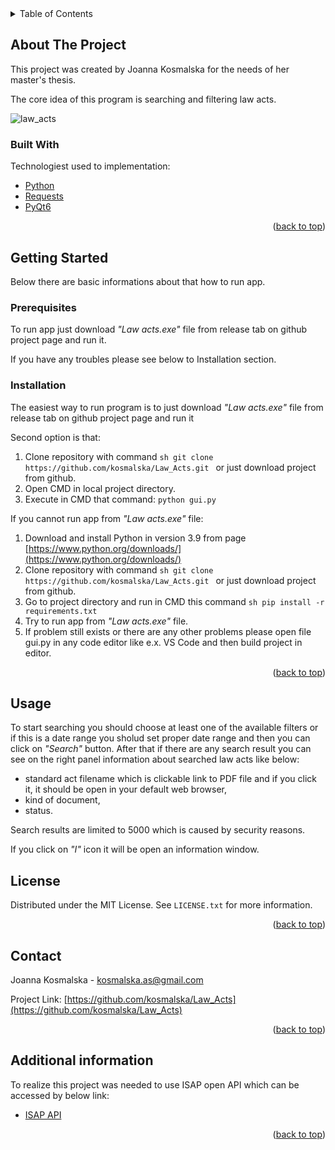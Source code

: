 <div id="top"></div>
<!-- TABLE OF CONTENTS -->
<details>
  <summary>Table of Contents</summary>
  <ol>
    <li>
      <a href="#about-the-project">About The Project</a>
      <ul>
        <li><a href="#built-with">Built With</a></li>
      </ul>
    </li>
    <li>
      <a href="#getting-started">Getting Started</a>
      <ul>
        <li><a href="#prerequisites">Prerequisites</a></li>
        <li><a href="#installation">Installation</a></li>
      </ul>
    </li>
    <li><a href="#usage">Usage</a></li>
    <li><a href="#license">License</a></li>
    <li><a href="#contact">Contact</a></li>
    <li><a href="#additional information">Additional information</a></li>
  </ol>
</details>


<!-- ABOUT THE PROJECT -->
## About The Project

This project was created by Joanna Kosmalska for the needs of her master's thesis. 

The core idea of this program is searching and filtering law acts.

![law_acts](https://user-images.githubusercontent.com/94289267/147791807-20342190-0b92-4503-b73a-75be809e3195.PNG)

### Built With

Technologiest used to implementation:

* [Python](https://www.python.org/downloads/)
* [Requests](https://docs.python-requests.org/en/latest/)
* [PyQt6](https://pypi.org/project/PyQt6/)

<p align="right">(<a href="#top">back to top</a>)</p>

<!-- GETTING STARTED -->
## Getting Started

Below there are basic informations about that how to run app.

### Prerequisites

To run app just download _"Law acts.exe"_ file from release tab on github project page and run it.

If you have any troubles please see below to Installation section.

### Installation

The easiest way to run program is to just download _"Law acts.exe"_ file from release tab on github project page and run it

Second option is that:
1. Clone repository with command ```sh git clone https://github.com/kosmalska/Law_Acts.git ``` or just download project from github.
2. Open CMD in local project directory.
3. Execute in CMD that command: ```python gui.py```

If you cannot run app from _"Law acts.exe"_ file:
1. Download and install Python in version 3.9 from page [https://www.python.org/downloads/](https://www.python.org/downloads/)
2. Clone repository with command ```sh git clone https://github.com/kosmalska/Law_Acts.git ``` or just download project from github.
3. Go to project directory and run in CMD this command ```sh pip install -r requirements.txt```
4. Try to run app from _"Law acts.exe"_ file.
5. If problem still exists or there are any other problems please open file gui.py in any code editor like e.x. VS Code and then build project in editor.

<p align="right">(<a href="#top">back to top</a>)</p>

<!-- USAGE -->
## Usage

To start searching you should choose at least one of the available filters or if this is a date range you sholud set proper date range and then you can click on _"Search"_ button. After that if there are any search result you can see on the right panel information about searched law acts like below:
* standard act filename which is clickable link to PDF file and if you click it, it should be open in your default web browser,
* kind of document,
* status.

Search results are limited to 5000 which is caused by security reasons.

If you click on _"I"_ icon it will be open an information window.

<!-- LICENSE -->
## License

Distributed under the MIT License. See `LICENSE.txt` for more information.

<p align="right">(<a href="#top">back to top</a>)</p>


<!-- CONTACT -->
## Contact

Joanna Kosmalska - kosmalska.as@gmail.com

Project Link: [https://github.com/kosmalska/Law_Acts](https://github.com/kosmalska/Law_Acts)

<p align="right">(<a href="#top">back to top</a>)</p>


<!-- ADDITIONAL INFORMATION -->
## Additional information

To realize this project was needed to use ISAP open API which can be accessed by below link:

* [ISAP API](http://isap.sejm.gov.pl/api/isap/)

<p align="right">(<a href="#top">back to top</a>)</p>
